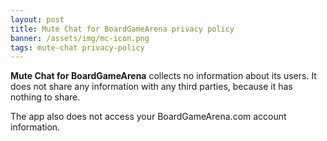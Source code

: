 ```yaml
---
layout: post
title: Mute Chat for BoardGameArena privacy policy
banner: /assets/img/mc-icon.png
tags: mute-chat privacy-policy
---
```


**Mute Chat for BoardGameArena** collects no information about its users. It does not share any information with any third parties, because it has nothing to share. 

The app also does not access your BoardGameArena.com account information. 